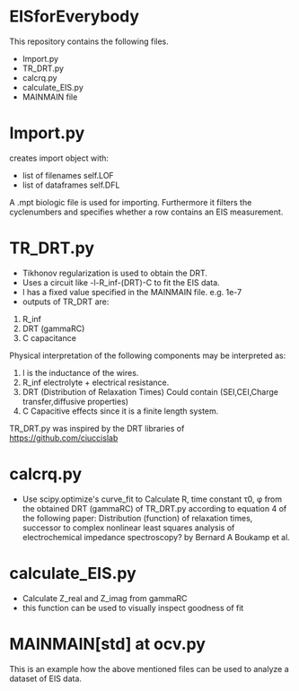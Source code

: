 # EISforEverybody
This repository contains the following files.
- Import.py
- TR_DRT.py
- calcrq.py
- calculate_EIS.py
- MAINMAIN file

# Import.py
creates import object with:
- list of filenames self.LOF
- list of dataframes self.DFL 

A .mpt biologic file is used for importing.
Furthermore it filters the cyclenumbers and specifies whether a row contains an EIS measurement.

# TR_DRT.py
- Tikhonov regularization is used to obtain the DRT.
- Uses a circuit like -l-R_inf-(DRT)-C to fit the EIS data. 
- l has a fixed value specified in the MAINMAIN file. e.g. 1e-7
- outputs of TR_DRT are:
1. R_inf
2. DRT (gammaRC)
3. C capacitance

Physical interpretation of the following components may be interpreted as:
1. l is the inductance of the wires.
2. R_inf electrolyte + electrical resistance.
3. DRT (Distribution of Relaxation Times) Could contain (SEI,CEI,Charge transfer,diffusive properties)
4. C Capacitive effects since it is a finite length system.

TR_DRT.py was inspired by the DRT libraries of https://github.com/ciuccislab

# calcrq.py
- Use scipy.optimize's curve_fit to Calculate R, time constant τ0, φ from the obtained DRT (gammaRC) of TR_DRT.py according to equation 4 of the following paper:
Distribution (function) of relaxation times, successor to complex nonlinear least squares analysis of electrochemical impedance spectroscopy? by Bernard A Boukamp et al.

# calculate_EIS.py
- Calculate Z_real and Z_imag from gammaRC
- this function can be used to visually inspect goodness of fit

# MAINMAIN[std] at ocv.py

This is an example how the above mentioned files can be used to analyze a dataset of EIS data.
